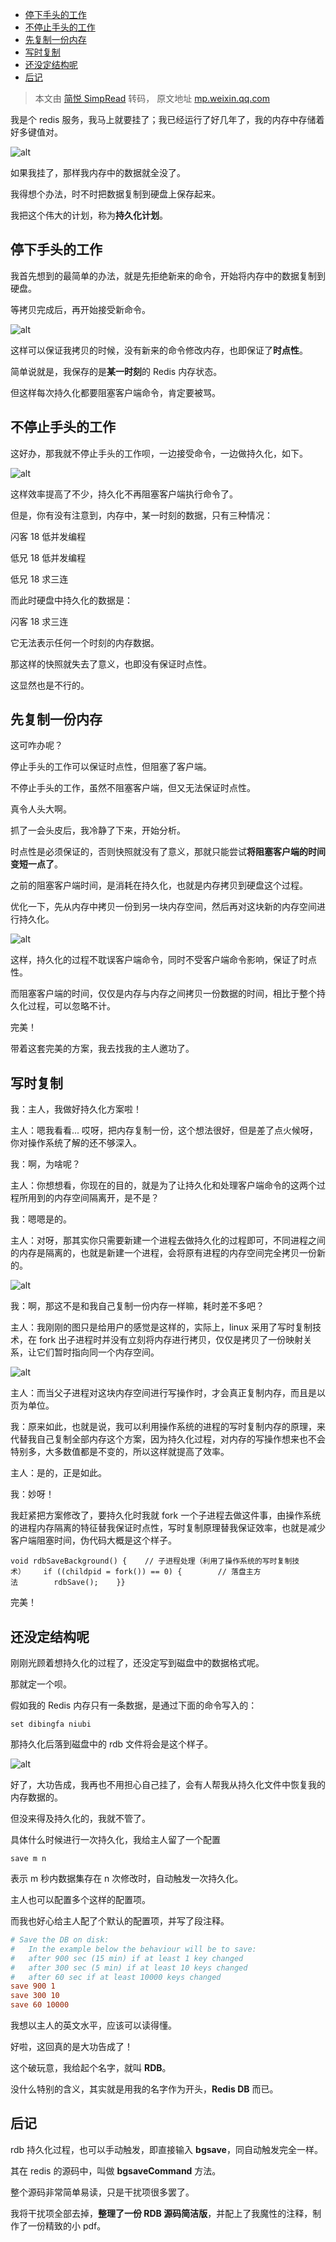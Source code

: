 - [停下手头的工作](#停下手头的工作)
- [不停止手头的工作](#不停止手头的工作)
- [先复制一份内存](#先复制一份内存)
- [写时复制](#写时复制)
- [还没定结构呢](#还没定结构呢)
- [后记](#后记)

> 本文由 [简悦 SimpRead](http://ksria.com/simpread/) 转码， 原文地址 [mp.weixin.qq.com](https://mp.weixin.qq.com/s?search_click_id=5915959664656902703-1646312260708-892262&__biz=Mzk0MjE3NDE0Ng==&mid=2247495585&idx=1&sn=98d5a7fa911938b09967a2237a8fa33f&chksm=c2c5950cf5b21c1a5d25cf7b36d07516e2e072fe058d8919dc6f2b3704f851ad08f3ce3ac7fd&scene=19&subscene=10000&clicktime=1646312260&enterid=1646312260#rd)

我是个 redis 服务，我马上就要挂了；我已经运行了好几年了，我的内存中存储着好多键值对。

![alt](https://mmbiz.qpic.cn/mmbiz_jpg/GLeh42uInXSdwjQ68VibHI7zhzmuBTE9sPXVAy4DO5L8oMt7WD52Oolhpnj7DjvRzAYksyibnY1rBNkjVbia0F2jA/640?wx_fmt=jpeg)

如果我挂了，那样我内存中的数据就全没了。

我得想个办法，时不时把数据复制到硬盘上保存起来。

我把这个伟大的计划，称为**持久化计划**。

## 停下手头的工作

我首先想到的最简单的办法，就是先拒绝新来的命令，开始将内存中的数据复制到硬盘。

等拷贝完成后，再开始接受新命令。

![alt](https://mmbiz.qpic.cn/mmbiz_gif/GLeh42uInXSdwjQ68VibHI7zhzmuBTE9saeTfy2s9vFmcQclldXiaicDXD2XfVAp3MguKwKWZKbk60JFjwn2u54OQ/640?wx_fmt=gif)

这样可以保证我拷贝的时候，没有新来的命令修改内存，也即保证了**时点性**。

简单说就是，我保存的是**某一时刻**的 Redis 内存状态。

但这样每次持久化都要阻塞客户端命令，肯定要被骂。

## 不停止手头的工作

这好办，那我就不停止手头的工作呗，一边接受命令，一边做持久化，如下。

![alt](https://mmbiz.qpic.cn/mmbiz_gif/GLeh42uInXSdwjQ68VibHI7zhzmuBTE9sk2zr0VMRgJvRE2FdRylDiaFdh1EzOa3CD6KibuupkUWUMGlKMoI4OdtA/640?wx_fmt=gif)

这样效率提高了不少，持久化不再阻塞客户端执行命令了。

但是，你有没有注意到，内存中，某一时刻的数据，只有三种情况：

闪客 18 低并发编程

低兄 18 低并发编程

低兄 18 求三连

而此时硬盘中持久化的数据是：

闪客 18 求三连

它无法表示任何一个时刻的内存数据。

那这样的快照就失去了意义，也即没有保证时点性。

这显然也是不行的。

## 先复制一份内存

这可咋办呢？

停止手头的工作可以保证时点性，但阻塞了客户端。

不停止手头的工作，虽然不阻塞客户端，但又无法保证时点性。

真令人头大啊。

抓了一会头皮后，我冷静了下来，开始分析。

时点性是必须保证的，否则快照就没有了意义，那就只能尝试**将阻塞客户端的时间变短一点了**。

之前的阻塞客户端时间，是消耗在持久化，也就是内存拷贝到硬盘这个过程。

优化一下，先从内存中拷贝一份到另一块内存空间，然后再对这块新的内存空间进行持久化。

![alt](https://mmbiz.qpic.cn/mmbiz_gif/GLeh42uInXSdwjQ68VibHI7zhzmuBTE9sEBic8OpqiaLmrHzPx04LA0wIsPsAYgT3XLGKianspuJ8UicZsUBFwmzVxw/640?wx_fmt=gif)

这样，持久化的过程不耽误客户端命令，同时不受客户端命令影响，保证了时点性。

而阻塞客户端的时间，仅仅是内存与内存之间拷贝一份数据的时间，相比于整个持久化过程，可以忽略不计。

完美！

带着这套完美的方案，我去找我的主人邀功了。

## 写时复制

我：主人，我做好持久化方案啦！

主人：嗯我看看... 哎呀，把内存复制一份，这个想法很好，但是差了点火候呀，你对操作系统了解的还不够深入。

我：啊，为啥呢？

主人：你想想看，你现在的目的，就是为了让持久化和处理客户端命令的这两个过程所用到的内存空间隔离开，是不是？

我：嗯嗯是的。

主人：对呀，那其实你只需要新建一个进程去做持久化的过程即可，不同进程之间的内存是隔离的，也就是新建一个进程，会将原有进程的内存空间完全拷贝一份新的。

![alt](https://mmbiz.qpic.cn/mmbiz_png/GLeh42uInXSdwjQ68VibHI7zhzmuBTE9syAicCRnNpo62se9um5P5kdJVSBaFu4xibGic2CC9ibQSaWAO3QDqDCrfAg/640?wx_fmt=png)

我：啊，那这不是和我自己复制一份内存一样嘛，耗时差不多吧？

主人：我刚刚的图只是给用户的感觉是这样的，实际上，linux 采用了写时复制技术，在 fork 出子进程时并没有立刻将内存进行拷贝，仅仅是拷贝了一份映射关系，让它们暂时指向同一个内存空间。

![alt](https://mmbiz.qpic.cn/mmbiz_png/GLeh42uInXSdwjQ68VibHI7zhzmuBTE9s0oMKxgBPPFickqUB7JnZlZd7PEB7MlwgYnCOnVCUl8TU5ibe6sMhdAfw/640?wx_fmt=png)

主人：而当父子进程对这块内存空间进行写操作时，才会真正复制内存，而且是以页为单位。

我：原来如此，也就是说，我可以利用操作系统的进程的写时复制内存的原理，来代替我自己复制全部内存这个方案，因为持久化过程，对内存的写操作想来也不会特别多，大多数值都是不变的，所以这样就提高了效率。

主人：是的，正是如此。

我：妙呀！

我赶紧把方案修改了，要持久化时我就 fork 一个子进程去做这件事，由操作系统的进程内存隔离的特征替我保证时点性，写时复制原理替我保证效率，也就是减少客户端阻塞时间，伪代码大概是这个样子。

```
void rdbSaveBackground() {    // 子进程处理（利用了操作系统的写时复制技术）    if ((childpid = fork()) == 0) {        // 落盘主方法        rdbSave();    }}
```

完美！

## 还没定结构呢

刚刚光顾着想持久化的过程了，还没定写到磁盘中的数据格式呢。

那就定一个呗。

假如我的 Redis 内存只有一条数据，是通过下面的命令写入的：

`set dibingfa niubi`

那持久化后落到磁盘中的 rdb 文件将会是这个样子。

![alt](https://mmbiz.qpic.cn/mmbiz_png/GLeh42uInXSdwjQ68VibHI7zhzmuBTE9sibrxqsUBOUicAHWP3zEZZFZg5L5icNnEnabb0Iibv0ZZ7oXV12anIibdicbg/640?wx_fmt=png)

好了，大功告成，我再也不用担心自己挂了，会有人帮我从持久化文件中恢复我的内存数据的。

但没来得及持久化的，我就不管了。

具体什么时候进行一次持久化，我给主人留了一个配置

`save m n`

表示 m 秒内数据集存在 n 次修改时，自动触发一次持久化。

主人也可以配置多个这样的配置项。

而我也好心给主人配了个默认的配置项，并写了段注释。

```ini
# Save the DB on disk:
#   In the example below the behaviour will be to save:
#   after 900 sec (15 min) if at least 1 key changed
#   after 300 sec (5 min) if at least 10 keys changed
#   after 60 sec if at least 10000 keys changed
save 900 1
save 300 10
save 60 10000

```

我想以主人的英文水平，应该可以读得懂。

好啦，这回真的是大功告成了！

这个破玩意，我给起个名字，就叫 **RDB**。

没什么特别的含义，其实就是用我的名字作为开头，**Redis DB** 而已。

## 后记

rdb 持久化过程，也可以手动触发，即直接输入 **bgsave**，同自动触发完全一样。

其在 redis 的源码中，叫做 **bgsaveCommand** 方法。

整个源码非常简单易读，只是干扰项很多罢了。

我将干扰项全部去掉，**整理了一份 RDB 源码简洁版**，并配上了我魔性的注释，制作了一份精致的小 pdf。
